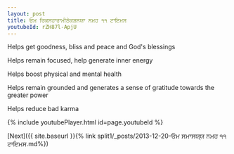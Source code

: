 ```yaml
---
layout: post
title: ਓਮ ਰਿਕਸਹਾਰਾਮੀਠੇਕਸ਼ਨਯਾ ਨਮਹ ੧੧ ਟਾਇਮਸ
youtubeId: rZH87l-ApjU
---
```

 
 
Helps get goodness, bliss and peace and God's blessings
 
Helps remain focused, help generate inner energy 
 
Helps boost physical and mental health 
 
Helps remain grounded and generates a sense of gratitude towards the greater power 
 
Helps reduce bad karma
 
 
 
 


{% include youtubePlayer.html id=page.youtubeId %}
 
[Next]({{ site.baseurl }}{% link  split1/_posts/2013-12-20-ਓਮ ਸਮਾਸਯ੍ਯ ਨਮਹ ੧੧ ਟਾਇਮਸ.md%})
 
